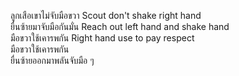 ลูกเสือเขาไม่จับมือขวา Scout don't shake right hand  
ยื่นซ้ายมาจับมือกันมั่น Reach out left hand and shake hand  
มือขวาใช้เคารพกัน Right hand use to pay respect  
มือขวาใช้เคารพกัน  
ยื่นซ้ายออกมาพลันจับมือ ๆ
